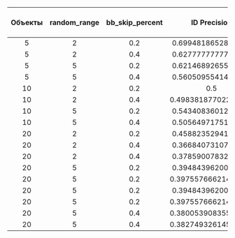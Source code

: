 | Объекты | random_range | bb_skip_percent | ID Precision | ID Switch Count | Mismatch Ratio |
|:-------:|:------------:|:---------------:|:------------:|:---------------:|:--------------:|
| 5 | 2 | 0.2 | 0.6994818652849741 | 96 | 0.5962732919254659 |
| 5 | 2 | 0.4 | 0.6277777777777778 | 112 | 1.0275229357798166 |
| 5 | 5 | 0.2 | 0.6214689265536724 | 94 | 0.6962962962962963 |
| 5 | 5 | 0.4 | 0.5605095541401274 | 83 | 0.9021739130434783 |
| 10 | 2 | 0.2 | 0.5 | 177 | 0.6704545454545454 |
| 10 | 2 | 0.4 | 0.49838187702265374 | 217 | 1.1185567010309279 |
| 10 | 5 | 0.2 | 0.5434083601286174 | 185 | 0.7283464566929134 |
| 10 | 5 | 0.4 | 0.5056497175141242 | 261 | 1.2488038277511961 |
| 20 | 2 | 0.2 | 0.4588235294117647 | 498 | 0.7968 |
| 20 | 2 | 0.4 | 0.3668407310704961 | 592 | 1.3243847874720358 |
| 20 | 2 | 0.4 | 0.3785900783289817 | 592 | 1.3243847874720358 |
| 20 | 5 | 0.2 | 0.3948439620081411 | 495 | 0.8549222797927462 |
| 20 | 5 | 0.2 | 0.39755766621438265 | 495 | 0.8549222797927462 |
| 20 | 5 | 0.2 | 0.3948439620081411 | 495 | 0.8549222797927462 |
| 20 | 5 | 0.2 | 0.39755766621438265 | 495 | 0.8549222797927462 |
| 20 | 5 | 0.4 | 0.38005390835579517 | 563 | 1.2346491228070176 |
| 20 | 5 | 0.4 | 0.38274932614555257 | 563 | 1.2346491228070176 |
